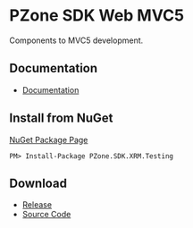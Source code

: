 # PZone SDK Web MVC5
Components to MVC5 development. 

## Documentation
<ul>
<li><a href="https://zooy.github.io/PZone.SDK.Web.MVC5/data/index.html">Documentation</a></li>
</ul>

## Install from NuGet

<a href="https://preview.nuget.org/packages/PZone.SDK.XRM.Testing/">NuGet Package Page</a>

```PM> Install-Package PZone.SDK.XRM.Testing```

## Download

<ul>
<li><a href="https://github.com/ZooY/PZone.SDK.Web.MVC5/releases">Release</a></li>
<li><a href="https://github.com/ZooY/PZone.SDK.Web.MVC5/releases">Source Code</a></li>
</ul>